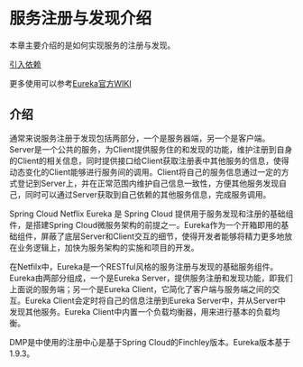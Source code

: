 # 服务注册与发现介绍

本章主要介绍的是如何实现服务的注册与发现。

[引入依赖](eureka/pom.md)

更多使用可以参考[Eureka官方WIKI](https://github.com/Netflix/eureka/wiki)

## 介绍

通常来说服务注册于发现包括两部分，一个是服务器端，另一个是客户端。Server是一个公共的服务，为Client提供服务住的和发现的功能，维护注册到自身的Client的相关信息，同时提供接口给Client获取注册表中其他服务的信息，使得动态变化的Client能够进行服务间的调用。Client将自己的服务信息通过一定的方式登记到Server上，并在正常范围内维护自己信息一致性，方便其他服务发现自己，同时可以通过Server获取到自己依赖的其他服务信息，完成服务调用。

Spring Cloud Netflix Eureka 是 Spring Cloud 提供用于服务发现和注册的基础组件，是搭建Spring Cloud微服务架构的前提之一。Eureka作为一个开箱即用的基础组件，屏蔽了底层Server和Client交互的细节，使得开发者能够将精力更多地放在业务逻辑上，加快为服务架构的实施和项目的开发。

在Netfilx中，Eureka是一个RESTful风格的服务注册与发现的基础服务组件。Eureka由两部分组成，一个是Eureka Server，提供服务注册和发现功能，即我们上面说的服务端；另一个是Eureka Client，它简化了客户端与服务端之间的交互。Eureka Client会定时将自己的信息注册到Eureka Server中，并从Server中发现其他服务。Eureka Client中内置一个负载均衡器，用来进行基本的负载均衡。

DMP是中使用的注册中心是基于Spring Cloud的Finchley版本。Eureka版本基于1.9.3。